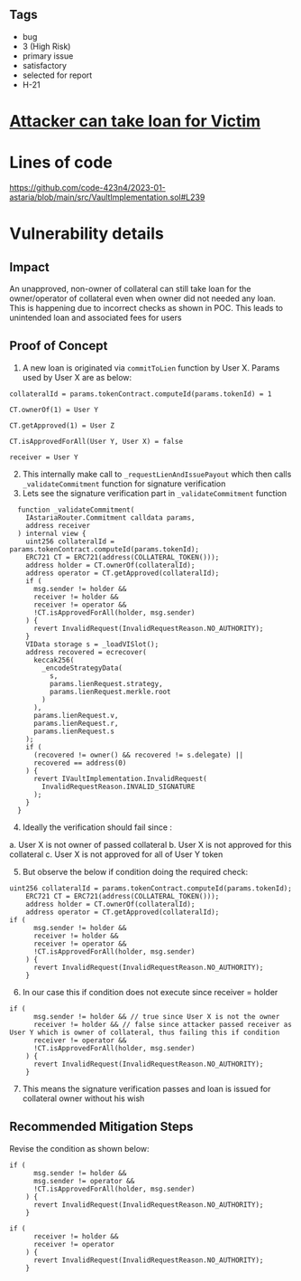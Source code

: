 ## Tags

- bug
- 3 (High Risk)
- primary issue
- satisfactory
- selected for report
- H-21

# [Attacker can take loan for Victim](https://github.com/code-423n4/2023-01-astaria-findings/issues/19) 

# Lines of code

https://github.com/code-423n4/2023-01-astaria/blob/main/src/VaultImplementation.sol#L239


# Vulnerability details

## Impact
An unapproved, non-owner of collateral can still take loan for the owner/operator of collateral even when owner did not needed any loan. This is happening due to incorrect checks as shown in POC. This leads to unintended loan and associated fees for users 

## Proof of Concept

1. A new loan is originated via `commitToLien` function by User X. Params used by User X are as below:

```
collateralId = params.tokenContract.computeId(params.tokenId) = 1

CT.ownerOf(1) = User Y

CT.getApproved(1) = User Z

CT.isApprovedForAll(User Y, User X) = false

receiver = User Y
```

2. This internally make call to `_requestLienAndIssuePayout` which then calls `_validateCommitment` function for signature verification
3. Lets see the signature verification part in `_validateCommitment` function

```
  function _validateCommitment(
    IAstariaRouter.Commitment calldata params,
    address receiver
  ) internal view {
    uint256 collateralId = params.tokenContract.computeId(params.tokenId);
    ERC721 CT = ERC721(address(COLLATERAL_TOKEN()));
    address holder = CT.ownerOf(collateralId);
    address operator = CT.getApproved(collateralId);
    if (
      msg.sender != holder &&
      receiver != holder &&
      receiver != operator &&
      !CT.isApprovedForAll(holder, msg.sender)
    ) {
      revert InvalidRequest(InvalidRequestReason.NO_AUTHORITY);
    }
    VIData storage s = _loadVISlot();
    address recovered = ecrecover(
      keccak256(
        _encodeStrategyData(
          s,
          params.lienRequest.strategy,
          params.lienRequest.merkle.root
        )
      ),
      params.lienRequest.v,
      params.lienRequest.r,
      params.lienRequest.s
    );
    if (
      (recovered != owner() && recovered != s.delegate) ||
      recovered == address(0)
    ) {
      revert IVaultImplementation.InvalidRequest(
        InvalidRequestReason.INVALID_SIGNATURE
      );
    }
  }
```

4. Ideally the verification should fail since :

a. User X is not owner of passed collateral
b. User X is not approved for this collateral
c. User X is not approved for all of User Y token

5. But observe the below if condition doing the required check:

```
uint256 collateralId = params.tokenContract.computeId(params.tokenId);
    ERC721 CT = ERC721(address(COLLATERAL_TOKEN()));
    address holder = CT.ownerOf(collateralId);
    address operator = CT.getApproved(collateralId);
if (
      msg.sender != holder &&
      receiver != holder &&
      receiver != operator &&
      !CT.isApprovedForAll(holder, msg.sender)
    ) {
      revert InvalidRequest(InvalidRequestReason.NO_AUTHORITY);
    }
```

6. In our case this if condition does not execute since receiver = holder

```
if (
      msg.sender != holder && // true since User X is not the owner
      receiver != holder && // false since attacker passed receiver as User Y which is owner of collateral, thus failing this if condition 
      receiver != operator &&
      !CT.isApprovedForAll(holder, msg.sender)
    ) {
      revert InvalidRequest(InvalidRequestReason.NO_AUTHORITY);
    }
```

7. This means the signature verification passes and loan is issued for collateral owner without his wish

## Recommended Mitigation Steps
Revise the condition as shown below:

```
if (
      msg.sender != holder &&
      msg.sender != operator &&
      !CT.isApprovedForAll(holder, msg.sender)
    ) {
      revert InvalidRequest(InvalidRequestReason.NO_AUTHORITY);
    }

if (
      receiver != holder &&
      receiver != operator 
    ) {
      revert InvalidRequest(InvalidRequestReason.NO_AUTHORITY);
    }
```